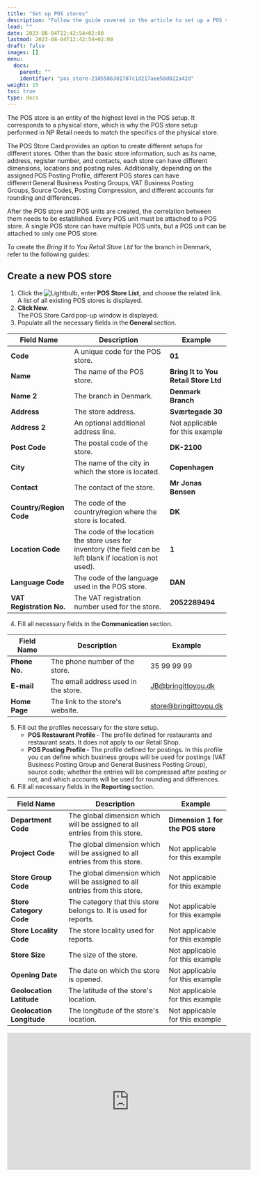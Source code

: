 ```yaml
---
title: "Set up POS stores"
description: "Follow the guide covered in the article to set up a POS store as a part of your POS academy training. "
lead: ""
date: 2023-08-04T12:42:54+02:00
lastmod: 2023-08-04T12:42:54+02:00
draft: false
images: []
menu:
  docs:
    parent: ""
    identifier: "pos_store-21055863d1787c1d217aee58d022a42d"
weight: 15
toc: true
type: docs
---
```


The POS store is an entity of the highest level in the POS setup. It corresponds to a physical store, which is why the POS store setup performed in NP Retail needs to match the specifics of the physical store. 

The POS Store Card provides an option to create different setups for different stores. Other than the basic store information, such as its name, address, register number, and contacts, each store can have different dimensions, locations and posting rules. Additionally, depending on the assigned POS Posting Profile, different POS stores can have different General Business Posting Groups, VAT Business Posting Groups, Source Codes, Posting Compression, and different accounts for rounding and differences. 

After the POS store and POS units are created, the correlation between them needs to be established. Every POS unit must be attached to a POS store. A single POS store can have multiple POS units, but a POS unit can be attached to only one POS store. 

To create the *Bring It to You Retail Store Ltd* for the branch in Denmark, refer to the following guides:  

## Create a new POS store

1. Click the ![Lightbulb](Lightbulb_icon.PNG), enter **POS Store List**, and choose the related link.     
  A list of all existing POS stores is displayed. 
2. **Click New**.     
   The POS Store Card pop-up window is displayed. 
3. Populate all the necessary fields in the **General** section. 

| Field Name      | Description |   Example    |
| ----------- | ----------- | ----------- |
| **Code** | A unique code for the POS store. | **01** |
| **Name**  | The name of the POS store.  | **Bring It to You Retail Store Ltd** |
| **Name 2** | The branch in Denmark. | **Denmark Branch** |
| **Address** | The store address. | **Sværtegade  30** | 
| **Address 2** | An optional additional address line. | Not applicable for this example |
| **Post Code** | The postal code of the store.  | **DK-2100** |
| **City** | The name of the city in which the store is located.  | **Copenhagen** |
| **Contact** | The contact of the store. | **Mr Jonas Bensen** |
| **Country/Region Code** | The code of the country/region where the store is located. | **DK** |
| **Location Code** | The code of the location the store uses for inventory (the field can be left blank if location is not used). | **1** |
| **Language Code** | The code of the language used in the POS store. | **DAN** |
| **VAT Registration No.** | The VAT registration number used for the store. | **2052289494** |

4. Fill all necessary fields in the **Communication** section. 

| Field Name      | Description |   Example    |
| ----------- | ----------- | ----------- |
| **Phone No.** | The phone number of the store.  | 35 99 99 99 |
| **E-mail** | The email address used in the store. | JB@bringittoyou.dk |
| **Home Page** | The link to the store's website. | store@bringittoyou.dk |

5. Fill out the profiles necessary for the store setup. 
   - **POS Restaurant Profile** - The profile defined for restaurants and restaurant seats. It does not apply to our Retail Shop. 
   - **POS Posting Profile** - The profile defined for postings. In this profile you can define which business groups will be used for postings (VAT Business Posting Group and General Business Posting Group), source code; whether the entries will be compressed after posting or not, and which accounts will be used for rounding and differences. 
6. Fill all necessary fields in the **Reporting** section. 

| Field Name      | Description |   Example    |
| ----------- | ----------- | ----------- |
| **Department Code** | The global dimension which will be assigned to all entries from this store. | **Dimension 1 for the POS store** |
| **Project Code** | The global dimension which will be assigned to all entries from this store. | Not applicable for this example |
| **Store Group Code**  | The global dimension which will be assigned to all entries from this store.  | Not applicable for this example |
| **Store Category Code**  | The category that this store belongs to. It is used for reports. | Not applicable for this example |
| **Store Locality Code**  | The store locality used for reports.  | Not applicable for this example |
| **Store Size** | The size of the store.  | Not applicable for this example |
| **Opening Date** | The date on which the store is opened.   | Not applicable for this example |
| **Geolocation Latitude** | The latitude of the store's location.  | Not applicable for this example |
| **Geolocation Longitude**  | The longitude of the store's location.  | Not applicable for this example |

<iframe width="560" height="315" src="https://www.youtube.com/embed/AktQ3262OJ8" title="YouTube video player" frameborder="0" allow="accelerometer; autoplay; clipboard-write; encrypted-media; gyroscope; picture-in-picture; web-share" allowfullscreen></iframe>
